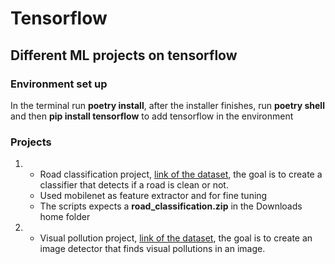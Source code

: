 # Tensorflow
## Different ML projects on tensorflow

### Environment set up
In the terminal run <b>poetry install</b>, after the installer finishes, run <b>poetry shell</b> and then <b>pip install tensorflow</b> to add tensorflow in the environment

### Projects
<ol>
  <li>
    <ul>
      <li>Road classification project, <a href="https://www.kaggle.com/datasets/faizalkarim/cleandirty-road-classification" target="_blank"> link of the dataset</a>, the goal is to create a classifier that detects if a road is clean or not.</li>
      <li>Used mobilenet as feature extractor and for fine tuning</li>
      <li>The scripts expects a <b>road_classification.zip</b> in the Downloads home folder</li>
    </ul>
  </li>
  <li>
     <ul>
     	<li>Visual pollution project, <a href="https://www.kaggle.com/datasets/abhranta/urban-visual-pollution-dataset" target="_blank"> link of the dataset</a>, the goal is to create an image detector that finds visual pollutions in an image.</li>
   </li>
</ol>

